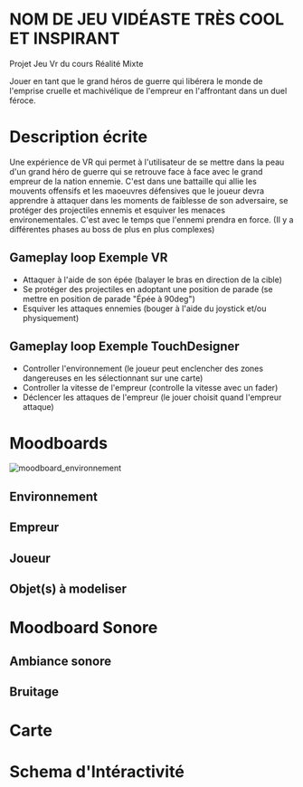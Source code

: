# NOM DE JEU VIDÉASTE TRÈS COOL ET INSPIRANT
Projet Jeu Vr du cours Réalité Mixte



Jouer en tant que le grand héros de guerre qui libérera le monde de l'emprise cruelle et machivélique de l'empreur en l'affrontant dans un duel féroce.

# Description écrite



Une expérience de VR qui permet à l'utilisateur de se mettre dans la peau d'un grand héro de guerre qui se retrouve face à face avec le grand empreur de la nation ennemie. C'est dans une battaille qui allie les mouvents offensifs et les maoeuvres défensives que le joueur devra apprendre à attaquer dans les moments de faiblesse de son adversaire, se protéger des projectiles ennemis et esquiver les menaces environementales.
C'est avec le temps que l'ennemi prendra en force. (Il y a différentes phases au boss de plus en plus complexes)

## Gameplay loop Exemple VR
<ul>
<li> Attaquer à l'aide de son épée (balayer le bras en direction de la cible)  </li>
<li> Se protéger des projectiles en adoptant une position de parade (se mettre en position de parade "Épée à 90deg") </li>
<li> Esquiver les attaques ennemies (bouger à l'aide du joystick et/ou physiquement) </li>
</ul>
  
## Gameplay loop Exemple TouchDesigner
<ul>
<li> Controller l'environnement (le joueur peut enclencher des zones dangereuses en les sélectionnant sur une carte) </li>
<li> Controller la vitesse de l'empreur (controlle la vitesse avec un fader) </li>
<li> Déclencer les attaques de l'empreur (le jouer choisit quand l'empreur attaque)  </li>
</ul>

# Moodboards 

![moodboard_environnement](https://github.com/user-attachments/assets/e347346e-8b94-4c16-be3f-8886bbb66ca6)


## Environnement

## Empreur

## Joueur

## Objet(s) à modeliser

# Moodboard Sonore

## Ambiance sonore

## Bruitage

# Carte

# Schema d'Intéractivité

